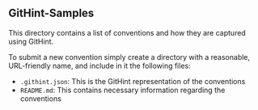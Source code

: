 ## GitHint-Samples

This directory contains a list of conventions and how they are captured using GitHint.

To submit a new convention simply create a directory with a reasonable, URL-friendly name, and include in it the
following files:
* `.githint.json`: This is the GitHint representation of the conventions
* `README.md`: This contains necessary information regarding the conventions
